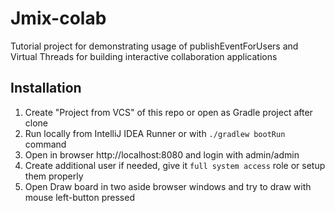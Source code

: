 # Jmix-colab 

Tutorial project for demonstrating usage of publishEventForUsers and Virtual Threads for building interactive
collaboration applications

## Installation 

1. Create "Project from VCS" of this repo or open as Gradle project after clone
2. Run locally from IntelliJ IDEA Runner or with `./gradlew bootRun` command
3. Open in browser http://localhost:8080 and login with admin/admin
4. Create additional user if needed, give it `full system access` role or setup them properly
5. Open Draw board in two aside browser windows and try to draw with mouse left-button pressed
